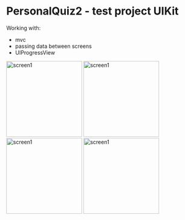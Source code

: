 # PersonalQuiz2 - test project UIKit
Working with:
- mvc
- passing data between screens
- UIProgressView


<img src="https://github.com/Oksenoyt/PersonalQuiz2/assets/107453751/19f4d03b-6b5a-46fb-a95d-880c9904bba9" alt="screen1"  width="200">
<img src="https://github.com/Oksenoyt/PersonalQuiz2/assets/107453751/0b4da68d-9ec7-4a76-aabf-cc3a7a4ce7b2" alt="screen1"  width="200">
<img src="https://github.com/Oksenoyt/PersonalQuiz2/assets/107453751/b876f9bb-3ce5-4c7d-bfa1-c0d310555f12" alt="screen1"  width="200">
<img src="https://github.com/Oksenoyt/PersonalQuiz2/assets/107453751/4db1a08d-4451-4e24-9523-88e90614b658" alt="screen1"  width="200">


